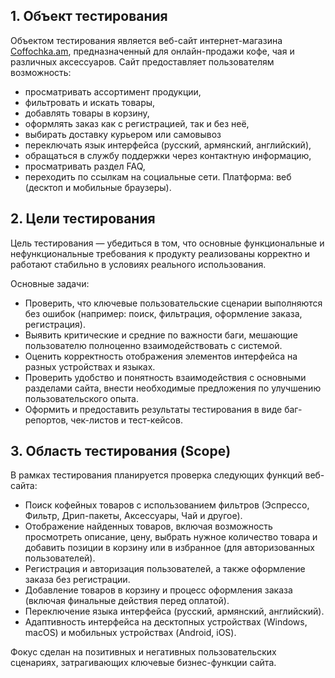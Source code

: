 ## 1. Объект тестирования
Объектом тестирования является веб-сайт интернет-магазина [Coffochka.am](https://coffochka.am), предназначенный для онлайн-продажи кофе, чая и различных аксессуаров.
Сайт предоставляет пользователям возможность:
- просматривать ассортимент продукции,
- фильтровать и искать товары,
- добавлять товары в корзину,
- оформлять заказ как с регистрацией, так и без неё,
- выбирать доставку курьером или самовывоз
- переключать язык интерфейса (русский, армянский, английский),
- обращаться в службу поддержки через контактную информацию,
- просматривать раздел FAQ,
- переходить по ссылкам на социальные сети.
Платформа: веб (десктоп и мобильные браузеры).


## 2. Цели тестирования

Цель тестирования — убедиться в том, что основные функциональные и нефункциональные требования к продукту реализованы корректно и работают стабильно в условиях реального использования.

Основные задачи:
- Проверить, что ключевые пользовательские сценарии выполняются без ошибок (например: поиск, фильтрация, оформление заказа, регистрация).
- Выявить критические и средние по важности баги, мешающие пользователю полноценно взаимодействовать с системой.
- Оценить корректность отображения элементов интерфейса на разных устройствах и языках.
- Проверить удобство и понятность взаимодействия с основными разделами сайта, внести необходимые предложения по улучшению пользовательского опыта.
- Оформить и предоставить результаты тестирования в виде баг-репортов, чек-листов и тест-кейсов.


## 3. Область тестирования (Scope)

В рамках тестирования планируется проверка следующих функций веб-сайта:

- Поиск кофейных товаров с использованием фильтров (Эспрессо, Фильтр, Дрип-пакеты, Аксессуары, Чай и другое).
- Отображение найденных товаров, включая возможность просмотреть описание, цену, выбрать нужное количество товара и добавить позиции в корзину или в избранное (для авторизованных пользователей).
- Регистрация и авторизация пользователей, а также оформление заказа без регистрации.
- Добавление товаров в корзину и процесс оформления заказа (включая финальные действия перед оплатой).
- Переключение языка интерфейса (русский, армянский, английский).
- Адаптивность интерфейса на десктопных устройствах (Windows, macOS) и мобильных устройствах (Android, iOS).

Фокус сделан на позитивных и негативных пользовательских сценариях, затрагивающих ключевые бизнес-функции сайта.



